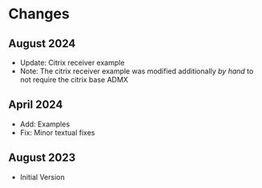 # Changes

## August 2024

- Update: Citrix receiver example
- Note: The citrix receiver example was modified additionally _by hand_ to not require the citrix base ADMX

## April 2024

- Add: Examples
- Fix: Minor textual fixes

## August 2023

- Initial Version

